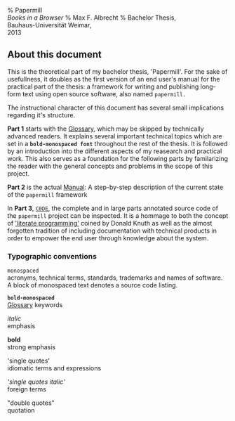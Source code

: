% Papermill \
  *Books in a Browser*
% Max F. Albrecht
% Bachelor Thesis, \
  Bauhaus-Universität Weimar, \
  2013

<!--                                                     -->
<!-- Note: we only the declare the first part as "part"… -->
<!--                                                     -->

## About this document

This is the theoretical part of my bachelor thesis, 'Papermill'.
For the sake of usefullness, it doubles as the first version of an
end user's manual for the practical part of the thesis: a framework for writing and publishing long-form text using open source software, also named `papermill.`

The instructional character of this document has several small implications regarding it's structure. 

**Part 1** starts with the [Glossary](#glossary), which may be skipped by technically advanced readers. It explains several important technical topics which are set in a **`bold-monospaced font`** throughout the rest of the thesis. It is followed by an introduction into the different aspects of my reasearch and practical work. This also serves as a foundation for the following parts by familarizing the reader with the general concepts and problems in the scope of this project.

**Part 2** is the actual [Manual](#manual): A step-by-step description of the current state of the `papermill` framework

In **Part 3**, [`C0DE`](#c0de), 
the complete and in large parts annotated source code of the `papermill` project can be inspected. 
It is a hommage to both the concept of ['literate programming'](http://www-cs-faculty.stanford.edu/~knuth/lp.html) coined by Donald Knuth as well as the almost forgotten tradition of including documentation with technical products in order to empower the end user through knowledge about the system.


### Typographic conventions

`monospaced` \
acronyms, technical terms, standards, trademarks and names of software. A block of monospaced text denotes a source code listing.

**`bold-monospaced`** \
[Glossary](#glossary) keywords

*italic* \
emphasis

**bold** \
strong emphasis

'single quotes' \
idiomatic terms and expressions

*'single quotes italic'* \
foreign terms

"double quotes" \
quotation

